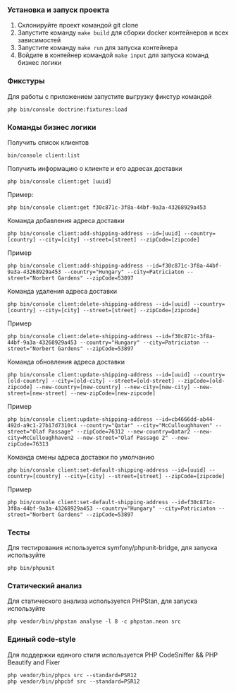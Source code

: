 ### Установка и запуск проекта

1. Склонируйте проект командой git clone
2. Запустите команду `make build` для сборки docker контейнеров и всех зависимостей
3. Запустите команду `make run` для запуска контейнера
4. Войдите в контейнер командой `make input` для запуска команд бизнес логики

### Фикстуры

Для работы с приложением запустите выгрузку фикстур командой

```
php bin/console doctrine:fixtures:load
```

### Команды бизнес логики

Получить список клиентов
```
bin/console client:list
```

Получить информацию о клиенте и его адресах доставки
```
php bin/console client:get [uuid]
```

Пример:
```
php bin/console client:get f30c871c-3f8a-44bf-9a3a-43268929a453
```

Команда добавления адреса доставки
```
php bin/console client:add-shipping-address --id=[uuid] --country=[country] --city=[city] --street=[street] --zipCode=[zipcode]
```

Пример 
```
php bin/console client:add-shipping-address --id=f30c871c-3f8a-44bf-9a3a-43268929a453 --country="Hungary" --city=Patriciaton --street="Norbert Gardens" --zipCode=53897
```

Команда удаления адреса доставки
```
php bin/console client:delete-shipping-address --id=[uuid] --country=[country] --city=[city] --street=[street] --zipCode=[zipcode]
```

Пример 
```
php bin/console client:delete-shipping-address --id=f30c871c-3f8a-44bf-9a3a-43268929a453 --country="Hungary" --city=Patriciaton --street="Norbert Gardens" --zipCode=53897
```

Команда обновления адреса доставки
```
php bin/console client:update-shipping-address --id=[uuid] --country=[old-country] --city=[old-city] --street=[old-street] --zipCode=[old-zipcode] --new-country=[new-country] --new-city=[new-city] --new-street=[new-street] --new-zipCode=[new-zipcode]
```

Пример 
```
php bin/console client:update-shipping-address --id=cb4666dd-ab44-492d-a9c1-27b17d7310c4 --country="Qatar" --city="McCulloughhaven" --street="Olaf Passage" --zipCode=76312 --new-country=Qatar2 --new-city=McCulloughhaven2 --new-street="Olaf Passage 2" --new-zipCode=76313
```

Команда смены адреса доставки по умолчанию
```
php bin/console client:set-default-shipping-address --id=[uuid] --country=[country] --city=[city] --street=[street] --zipCode=[zipcode]
```

Пример 
```
php bin/console client:set-default-shipping-address --id=f30c871c-3f8a-44bf-9a3a-43268929a453 --country="Hungary" --city=Patriciaton --street="Norbert Gardens" --zipCode=53897
```

### Тесты

Для тестирования используется symfony/phpunit-bridge, для запуска используйте

```
php bin/phpunit
```

### Статический анализ

Для статического анализа используется PHPStan, для запуска используйте

```
php vendor/bin/phpstan analyse -l 8 -c phpstan.neon src
```

### Единый code-style

Для поддержки единого стиля используется PHP CodeSniffer && PHP Beautify and Fixer
```
php vendor/bin/phpcs src --standard=PSR12
php vendor/bin/phpcbf src --standard=PSR12
```